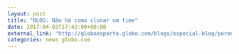 ```yaml
---
layout: post
title: "BLOG: Não há como clonar um time"
date: 2017-04-03T17:42:00+00:00
external_link: "http://globoesporte.globo.com/blogs/especial-blog/peron-na-arquibancada/post/no-futebol-nao-ha-como-clonar-um-time.html"
categories: news globo.com
---
```

